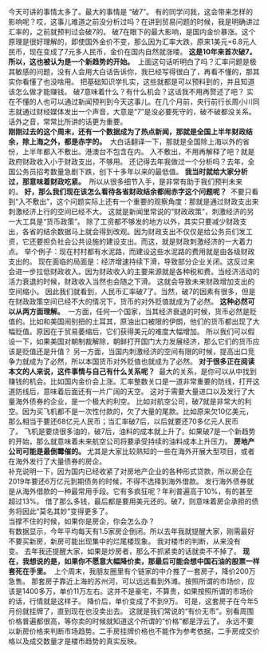 今天可讲的事情太多了。最大的事情是 “破7”。 有的同学问我，这会带来怎样的影响呢？哎，这事儿难道之前没分析过吗？在讲到贸易问题的时候，我是明确讲过汇率的，之前就预判过会破7的。 破7在眼下的最大影响，是国内金价暴涨。这个原理是很好理解的，即使国外金价不变，那么因为汇率大跌，原来1美元=6.8元人民币，现在变成了7元多人民币，金价在国内自然就涨喽。 **这是10年来首次破7。**  **所以，这也被认为是一个新趋势的开始。**  上面这句话听明白了吗？汇率问题是极其敏感的问题，没有人会用大白话告诉你，我已经写得很白了，再看不懂的，那其实你看懂了也没啥用。 把基础知识学扎实，这些就都是可以预料到的，并且知道该怎么做才能赚钱。 破7意味着什么？有什么机会？这话我不用再赘述了吧？ 实在不懂的人也可以通过新闻预判到今天这事儿。在几个月前，央行前行长周小川同志就通过财经媒体发出一个声音，大意是“7”是没必要死守的，破不破都没关系。  
话外之音，常常比所讲的话更为重要。
   
**刚刚过去的这个周末，还有一个数据成为了热点新闻，那就是全国上半年财政结余，除上海之外，都是赤字的。**  大白话翻译一下，那就是全国除上海以外的省份，上半年都入不敷出。港澳台不包含在内。 入不敷出，不用再解释了吧？就是政府财政收入小于财政支出，不够用。 还记得去年我做过一个分析吗？去年，全国公务员招考数量急剧下跌，创下十多年以来的最低值。 **我当时就给大家分析过，那意味着财政吃紧。**  所以从很多细节入手，是非常有助于我们预判未来的。 **好，那么我们现在该怎么看待各省财政结余都闹赤字这个问题呢？**  不要只看到“入不敷出”，这个问题实际上还有一个重要的观察角度：那就是通过财政支出来刺激经济上行的空间已经不大。 这就是新闻里常说的“财政政策”，刺激经济的另一大工具是“货币政策”。 除了工资都不够发的地方以外，其实只要减少财政支出，各省的结余数据马上就会得到改观。因为财政支出不仅仅是给公务员们发工资，它还要担负社会公共设施的建设支出。而这，就是财政刺激经济的一大着力点。 举个例子：现在村村都有水泥路，而建设这些水泥路的费用就是由各级财政支出的。 现在面临的局面是：经济增速持续下滑，导致部分企业关闭。这反过来会进一步拉低财政收入。因为财政收入的主要来源就是各种税和费。当经济活动的活力衰退的时候，财政收入当然也会随之下滑。 这就会导致未来财政增加支出的空间缩小。 因此我们就看到，人民币汇率破7了。当然，破7的因素有很多，但是在财政政策空间已经不大的情况下，货币的对外贬值就成为了必然。 **这种必然可以从两方面理解。**  一方面，任何一个国家，当其经济衰退的时候，货币必然是贬值的。比如和美国闹别扭的土耳其，原油出口被限的伊朗，他们的货币都出现了大幅贬值。原因在于贸易萎缩后，它们获得美元的难度大幅增加。 所以我们可以假设一下，如果美国对朝制裁解除，朝鲜打开国门大力发展经济，那么它们的货币应该是贬值还是升值？ 另一方面，当国内刺激经济的空间有限的时候，提高出口竞争力就成为了必然，所以本国货币对外贬值也就成为了必然。 **对于很多正在阅读本文的人来说，这件事情与自己有什么关系呢？**  最大的关系，是你可以从中找到赚钱的机会。比如国内金价会上涨。汇率整数关口是一道非常重要的防线，打开这道防线后，意味着后面还有一片广阔的天空。 这对于需要大量进口以及发行了大量海外债券的企业，是一个极大的利空。 比如对航空公司，破7就是非常大的利空。因为买飞机都不是一次性付款的，欠了大量的尾款。比如原来欠10亿美元，那么相当于要还68亿元人民币；当汇率破7后，以后就要还70多亿元人民币了。 飞机是要烧很多油的，破7后，油料的成本就上升了。如果破7是一个新趋势的开始，那么就意味着未来航空公司将要承受持续的油料成本上升压力。 **房地产公司可能是最倒霉催的。** 尤其是大家比较熟知的一些在海外开展大型项目，或者在海外发行了大量债券的房企。
   
补充说明一下，因为国内已经收紧了对房地产企业的各种形式贷款，所以房企在2019年要还6万亿元到期债务的时候，不得不选择到海外借款。 发行海外债券就是从海外借款的一种最常用手段。它有多疯狂呢？年利普遍高于10%，有的甚至超过13%。 借了那么多钱，最后都是要用美元还的。破7，则意味着房企承担的债务将因此“莫名其妙”变得更多了。  
当撑不住的时候，如果你是房企，你会怎么办？  
有数据显示，今年平均每天有1.5家房企倒闭。所以去年我就提醒大家，刚需最好不要买新房，新房可能出现集中的烂尾楼现象。 我对楼市的判断，从来没有变。 去年我还提醒大家，如果是炒房者，那么不抓紧卖的话就卖不不掉了。 **现在，我想说的是，如果你不愿意大幅降价卖，那最后可能会想中国石油的股票一样套死在手里。**  上个周末，我朋友圈里有个链家的中介推了一套房子，降价200万急售。 那套房子靠近上海的苏州河，可以远远看到外滩。按照所谓的市场价，应该是1400多万，单价11万左右。这并不是豪宅，不算贵，如果按照所谓的市场价的话，行情就是这样子。 降价后，单价变成了不到9万。 可是，这套房子在今年5月份就挂牌了，直到现在也没卖出去。 这就是我们常说的“有价无市”。别看周围价格普遍都很高，等你卖的时候就知道这个所谓的“价格”都是浮云了。 永远不要以新房价格来判断市场趋势。二手房挂牌价格也不能作为参考依据，二手房成交价格以及成交数量才是楼市趋势的真实反映。